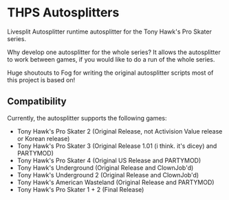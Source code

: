 # THPS Autosplitters
Livesplit Autosplitter runtime autosplitter for the Tony Hawk's Pro Skater series.

Why develop one autosplitter for the whole series?  It allows the autosplitter to work between games, if you would like to do a run of the whole series.

Huge shoutouts to Fog for writing the original autosplitter scripts most of this project is based on!

## Compatibility
Currently, the autosplitter supports the following games:
* Tony Hawk's Pro Skater 2 (Original Release, not Activision Value release or Korean release)
* Tony Hawk's Pro Skater 3 (Original Release 1.01 (i think. it's dicey) and PARTYMOD)
* Tony Hawk's Pro Skater 4 (Original US Release and PARTYMOD)
* Tony Hawk's Underground (Original Release and ClownJob'd)
* Tony Hawk's Underground 2 (Original Release and ClownJob'd)
* Tony Hawk's American Wasteland (Original Release and PARTYMOD)
* Tony Hawk's Pro Skater 1 + 2 (Final Release)